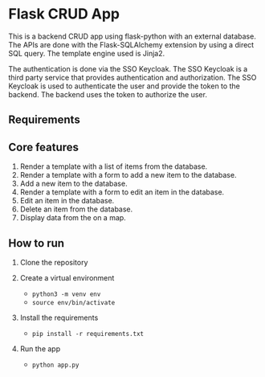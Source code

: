 # Flask CRUD App

This is a backend CRUD app using flask-python with an external database. The APIs are done with the Flask-SQLAlchemy extension by using a direct SQL query. The template engine used is Jinja2.

The authentication is done via the SSO Keycloak. The SSO Keycloak is a third party service that provides authentication and authorization. The SSO Keycloak is used to authenticate the user and provide the token to the backend. The backend uses the token to authorize the user.

## Requirements


## Core features

1. Render a template with a list of items from the database.
2. Render a template with a form to add a new item to the database.
3. Add a new item to the database.
4. Render a template with a form to edit an item in the database.
5. Edit an item in the database.
6. Delete an item from the database.
7. Display data from the on a map.


## How to run

1. Clone the repository
2. Create a virtual environment
    - `python3 -m venv env`
    - `source env/bin/activate`

3. Install the requirements
    - `pip install -r requirements.txt`
4. Run the app
    - `python app.py`

